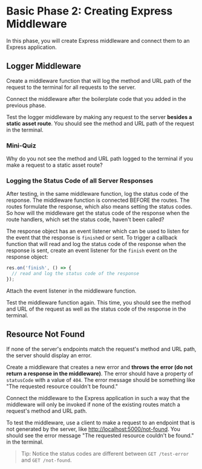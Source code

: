 # Basic Phase 2: Creating Express Middleware

In this phase, you will create Express middleware and connect them to an
Express application.

## Logger Middleware

Create a middleware function that will log the method and URL path of the
request to the terminal for all requests to the server.

Connect the middleware after the boilerplate code that you added in the previous
phase.

Test the logger middleware by making any request to the server **besides a
static asset route**. You should see the method and URL path of the request in
the terminal.

### Mini-Quiz

Why do you not see the method and URL path logged to the terminal if you make a
request to a static asset route?

### Logging the Status Code of all Server Responses

After testing, in the same middleware function, log the status code of the
response. The middleware function is connected BEFORE the routes. The routes
formulate the response, which also means setting the status codes. So how will
the middleware get the status code of the response when the route handlers,
which set the status code, haven't been called?

The response object has an event listener which can be used to listen for the
event that the response is `finish`ed or sent. To trigger a callback function
that will read and log the status code of the response when the response is
sent, create an event listener for the `finish` event on the response object:

```js
res.on('finish', () => {
  // read and log the status code of the response
});
```

Attach the event listener in the middleware function.

Test the middleware function again. This time, you should see the method and URL
of the request as well as the status code of the response in the terminal.

## Resource Not Found

If none of the server's endpoints match the request's method and URL path, the
server should display an error.

Create a middleware that creates a new error and **throws the error (do not
return a response in the middleware)**. The error should have a property of
`statusCode` with a value of `404`. The error message should be something like
"The requested resource couldn't be found."

Connect the middleware to the Express application in such a way that the
middleware will only be invoked if none of the existing routes match a request's
method and URL path.

To test the middleware, use a client to make a request to an endpoint that is
not generated by the server, like [http://localhost:5000/not-found]. You should
see the error message "The requested resource couldn't be found." in the
terminal.

> Tip: Notice the status codes are different between `GET /test-error` and
> `GET /not-found`.

[http://localhost:5000/not-found]: http://localhost:5000/not-found
